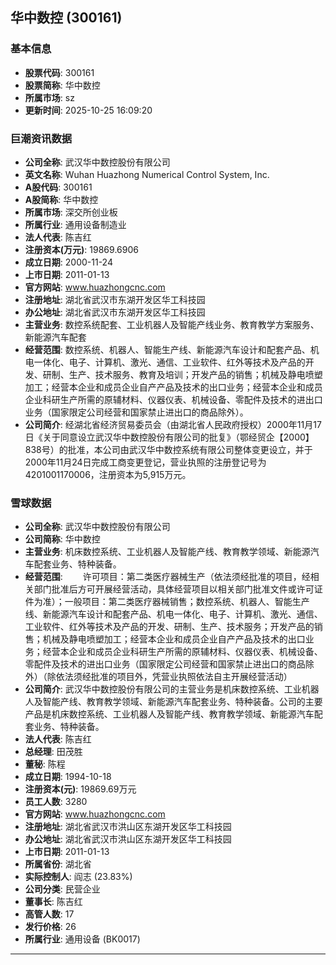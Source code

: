 ## 华中数控 (300161)

### 基本信息

- **股票代码**: 300161
- **股票简称**: 华中数控
- **所属市场**: sz
- **更新时间**: 2025-10-25 16:09:20

### 巨潮资讯数据

- **公司全称**: 武汉华中数控股份有限公司
- **英文名称**: Wuhan Huazhong Numerical Control System, Inc.
- **A股代码**: 300161
- **A股简称**: 华中数控
- **所属市场**: 深交所创业板
- **所属行业**: 通用设备制造业
- **法人代表**: 陈吉红
- **注册资本(万元)**: 19869.6906
- **成立日期**: 2000-11-24
- **上市日期**: 2011-01-13
- **官方网站**: www.huazhongcnc.com
- **注册地址**: 湖北省武汉市东湖开发区华工科技园
- **办公地址**: 湖北省武汉市东湖开发区华工科技园
- **主营业务**: 数控系统配套、工业机器人及智能产线业务、教育教学方案服务、新能源汽车配套
- **经营范围**: 数控系统、机器人、智能生产线、新能源汽车设计和配套产品、机电一体化、电子、计算机、激光、通信、工业软件、红外等技术及产品的开发、研制、生产、技术服务、教育及培训；开发产品的销售；机械及静电喷塑加工；经营本企业和成员企业自产产品及技术的出口业务；经营本企业和成员企业科研生产所需的原辅材料、仪器仪表、机械设备、零配件及技术的进出口业务（国家限定公司经营和国家禁止进出口的商品除外）。
- **公司简介**: 经湖北省经济贸易委员会（由湖北省人民政府授权）2000年11月17日《关于同意设立武汉华中数控股份有限公司的批复》（鄂经贸企【2000】838号）的批准，本公司由武汉华中数控系统有限公司整体变更设立，并于2000年11月24日完成工商变更登记，营业执照的注册登记号为4201001170006，注册资本为5,915万元。

### 雪球数据

- **公司全称**: 武汉华中数控股份有限公司
- **公司简称**: 华中数控
- **主营业务**: 机床数控系统、工业机器人及智能产线、教育教学领域、新能源汽车配套业务、特种装备。
- **经营范围**: 　　许可项目：第二类医疗器械生产（依法须经批准的项目，经相关部门批准后方可开展经营活动，具体经营项目以相关部门批准文件或许可证件为准）；一般项目：第二类医疗器械销售；数控系统、机器人、智能生产线、新能源汽车设计和配套产品、机电一体化、电子、计算机、激光、通信、工业软件、红外等技术及产品的开发、研制、生产、技术服务；开发产品的销售；机械及静电喷塑加工；经营本企业和成员企业自产产品及技术的出口业务；经营本企业和成员企业科研生产所需的原辅材料、仪器仪表、机械设备、零配件及技术的进出口业务（国家限定公司经营和国家禁止进出口的商品除外）（除依法须经批准的项目外，凭营业执照依法自主开展经营活动）
- **公司简介**: 武汉华中数控股份有限公司的主营业务是机床数控系统、工业机器人及智能产线、教育教学领域、新能源汽车配套业务、特种装备。公司的主要产品是机床数控系统、工业机器人及智能产线、教育教学领域、新能源汽车配套业务、特种装备。
- **法人代表**: 陈吉红
- **总经理**: 田茂胜
- **董秘**: 陈程
- **成立日期**: 1994-10-18
- **注册资本(元)**: 19869.69万元
- **员工人数**: 3280
- **官方网站**: www.huazhongcnc.com
- **注册地址**: 湖北省武汉市洪山区东湖开发区华工科技园
- **办公地址**: 湖北省武汉市洪山区东湖开发区华工科技园
- **上市日期**: 2011-01-13
- **所属省份**: 湖北省
- **实际控制人**: 阎志 (23.83%)
- **公司分类**: 民营企业
- **董事长**: 陈吉红
- **高管人数**: 17
- **发行价格**: 26
- **所属行业**: 通用设备 (BK0017)

---